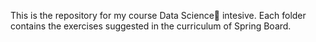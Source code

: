 This is the repository for my course Data Science intesive. Each folder contains the exercises suggested in the curriculum of Spring Board. 
